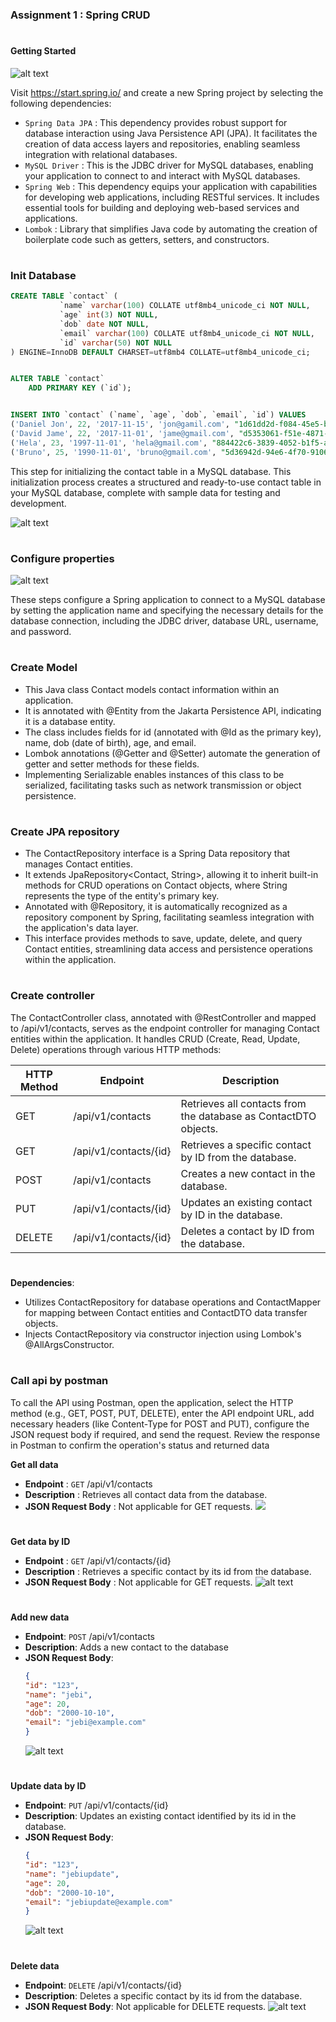 ### Assignment 1 : Spring CRUD

#
#### Getting Started

![alt text](img/1.1.png)


Visit https://start.spring.io/ and create a new Spring project by selecting the following dependencies:
- `Spring Data JPA` : This dependency provides robust support for database interaction using Java Persistence API (JPA). It facilitates the creation of data access layers and repositories, enabling seamless integration with relational databases.
- `MySQL Driver` : This is the JDBC driver for MySQL databases, enabling your application to connect to and interact with MySQL databases.
- `Spring Web` : This dependency equips your application with capabilities for developing web applications, including RESTful services. It includes essential tools for building and deploying web-based services and applications.
- `Lombok` : Library that simplifies Java code by automating the creation of boilerplate code such as getters, setters, and constructors. 

#
### Init Database
```sql
CREATE TABLE `contact` (
           `name` varchar(100) COLLATE utf8mb4_unicode_ci NOT NULL,
           `age` int(3) NOT NULL,
           `dob` date NOT NULL,
           `email` varchar(100) COLLATE utf8mb4_unicode_ci NOT NULL,
           `id` varchar(50) NOT NULL
) ENGINE=InnoDB DEFAULT CHARSET=utf8mb4 COLLATE=utf8mb4_unicode_ci;


ALTER TABLE `contact`
    ADD PRIMARY KEY (`id`);


INSERT INTO `contact` (`name`, `age`, `dob`, `email`, `id`) VALUES
('Daniel Jon', 22, '2017-11-15', 'jon@gamil.com', "1d61dd2d-f084-45e5-b561-c50dfed5468b"),
('David Jame', 22, '2017-11-01', 'jame@gmail.com', "d5353061-f51e-4871-9623-37abe50dd14c"),
('Hela', 23, '1997-11-01', 'hela@gmail.com', "884422c6-3839-4052-b1f5-a6a349248a58"),
('Bruno', 25, '1990-11-01', 'bruno@gmail.com', "5d36942d-94e6-4f70-9106-8bd88c445585");

```
This step for initializing the contact table in a MySQL database. This initialization process creates a structured and ready-to-use contact table in your MySQL database, complete with sample data for testing and development. 

![alt text](img/1.2.png)


#
### Configure properties

![alt text](img/1.3.png)

These steps configure a Spring application to connect to a MySQL database by setting the application name and specifying the necessary details for the database connection, including the JDBC driver, database URL, username, and password.

#
### Create Model

- This Java class Contact models contact information within an application. 
- It is annotated with @Entity from the Jakarta Persistence API, indicating it is a database entity. 
- The class includes fields for id (annotated with @Id as the primary key), name, dob (date of birth), age, and email. 
- Lombok annotations (@Getter and @Setter) automate the generation of getter and setter methods for these fields. 
- Implementing Serializable enables instances of this class to be serialized, facilitating tasks such as network transmission or object persistence.

#
### Create JPA repository
- The ContactRepository interface is a Spring Data repository that manages Contact entities. 
- It extends JpaRepository<Contact, String>, allowing it to inherit built-in methods for CRUD operations on Contact objects, where String represents the type of the entity's primary key. 
- Annotated with @Repository, it is automatically recognized as a repository component by Spring, facilitating seamless integration with the application's data layer. 
- This interface provides methods to save, update, delete, and query Contact entities, streamlining data access and persistence operations within the application.

#
### Create controller

The ContactController class, annotated with @RestController and mapped to /api/v1/contacts, serves as the endpoint controller for managing Contact entities within the application. It handles CRUD (Create, Read, Update, Delete) operations through various HTTP methods:


| HTTP Method | Endpoint | Description |
|---|---|---|
| GET | /api/v1/contacts | Retrieves all contacts from the database as ContactDTO objects. |
| GET | /api/v1/contacts/{id} | Retrieves a specific contact by ID from the database. |
| POST | /api/v1/contacts | Creates a new contact in the database. |
| PUT | /api/v1/contacts/{id} | Updates an existing contact by ID in the database. |
| DELETE | /api/v1/contacts/{id} | Deletes a contact by ID from the database. |
#
**Dependencies**:

- Utilizes ContactRepository for database operations and ContactMapper for mapping between Contact entities and ContactDTO data transfer objects.
- Injects ContactRepository via constructor injection using Lombok's @AllArgsConstructor.


#
### Call api by postman
To call the API using Postman, open the application, select the HTTP method (e.g., GET, POST, PUT, DELETE), enter the API endpoint URL, add necessary headers (like Content-Type for POST and PUT), configure the JSON request body if required, and send the request. Review the response in Postman to confirm the operation's status and returned data

**Get all data**
- **Endpoint** : `GET` /api/v1/contacts
- **Description** : Retrieves all contact data from the database.
- **JSON Request Body** : Not applicable for GET requests.
![](img/1.4.png)
#
**Get data by ID**
- **Endpoint** : `GET` /api/v1/contacts/{id}
- **Description** : Retrieves a specific contact by its id from the database.
- **JSON Request Body** : Not applicable for GET requests.
![alt text](img/1.5.png)
#
**Add new data**
- **Endpoint**: `POST` /api/v1/contacts
- **Description**: Adds a new contact to the database
- **JSON Request Body**: 
    ```json
    {
    "id": "123",
    "name": "jebi",
    "age": 20,
    "dob": "2000-10-10",
    "email": "jebi@example.com"
    }
    ```
    ![alt text](img/1.6.png)

#
**Update data by ID**
- **Endpoint**: `PUT` /api/v1/contacts/{id}
- **Description**: Updates an existing contact identified by its id in the database.
- **JSON Request Body**:
    ```json
    {
    "id": "123",
    "name": "jebiupdate",
    "age": 20,
    "dob": "2000-10-10",
    "email": "jebiupdate@example.com"
    }
    ```
    ![alt text](img/1.7.png)
#
 **Delete data**
- **Endpoint**: `DELETE` /api/v1/contacts/{id}
- **Description**: Deletes a specific contact by its id from the database.
- **JSON Request Body**: Not applicable for DELETE requests.
![alt text](img/1.8.png)